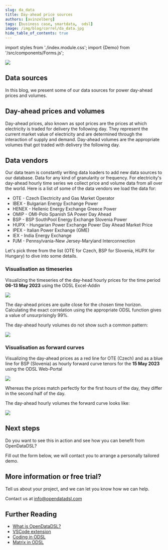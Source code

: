 ```yaml
---
slug: da_data
title: Day-ahead price sources
authors: [avinzelberg]
tags: [business case, smartdata,  odsl]
image: /img/blog/correl/da_data.jpg
hide_table_of_contents: true
---
```

import styles from './index.module.css';
import {Demo} from '/src/components/Forms.js';

<div className="row">
  <div className="col-md">
    <img src="/img/blog/DA/da_data.jpg"/>
  </div>
  <div className="col-md">
  <h2>Data sources</h2>  
    In this blog, we present some of our data sources for power day-ahead prices and volumes.
  </div>
</div>

<!--truncate-->

## Day-ahead prices and volumes

Day-ahead prices, also known as spot prices are the prices at which electricity is traded for delivery the following day. They represent the current market value of electricity and are determined through the interaction of supply and demand. Day-ahead volumes are the appropriate volumes that got traded with delivery the following day.

## Data vendors

Our data team is constantly writing data loaders to add new data sources to our database. Data for any kind of granularity or frequency.
For electricity's day-ahead hourly time series we collect price and volume data from all over the world. Here is a list of some of the data vendors we load the data for:


*	OTE - Czech Electricity and Gas Market Operator
*	IBEX - Bulgarian Energy Exchange Power
*	HENEX - Hellenic Energy Exchange Greece Power
*	OMIP - OMI-Polo Spanish SA Power Day Ahead
*	BSP - BSP SouthPool Energy Exchange Slovenia Power
*	HUPX - Hungarian Power Exchange Power Day Ahead Market Price
*	IPEX - Italian Power Exchange (GME)
*	IEX - India Energy Exchange
*	PJM - Pennsylvania-New Jersey-Maryland Interconnection

Let's pick three from the list (OTE for Czech, BSP for Slovenia, HUPX for Hungary) to dive into some details.

### Visualisation as timeseries
Visualizing the timeseries of the day-head hourly prices for the time period **06-13 May 2023** using the ODSL Excel-Addin

<img className={styles.product_screenshot} src="/img/blog/DA/DAPrices.png" />

The day-ahead prices are quite close for the chosen time horizon. Calculating the exact correlation using the appropriate ODSL function gives a value of unsurprisingly 99%.

The day-ahead hourly volumes do not show such a common pattern:

<img className={styles.product_screenshot} src="/img/blog/DA/Volumes.png" />


### Visualisation as forward curves

Visualizing the day-ahead prices as a red line for OTE (Czech) and as a blue line for BSP (Slovenia) as hourly forward curve tenors for the **15 May 2023** using the ODSL Web-Portal

<img className={styles.product_screenshot} src="/img/blog/DA/Curve.png" />

Whereas the prices match perfectly for the first hours of the day, they differ in the second half of the day.

The day-ahead hourly volumes the forward curve looks like:

<img className={styles.product_screenshot} src="/img/blog/DA/Volume.png" />





## Next steps
Do you want to see this in action and see how you can benefit from OpenDataDSL?

Fill out the form below, we will contact you to arrange a personally tailored demo.

<Demo />


## More information or free trial?
Tell us about your project, and we can let you know how we can help.

Contact us at [info@opendatadsl.com](mailto:info@opendatadsl.com)

## Further Reading
* [What is OpenDataDSL?](https://doc.opendatadsl.com/docs/product/intro)
* [VSCode extension](https://doc.opendatadsl.com/docs/user/vscode)
* [Coding in ODSL](https://doc.opendatadsl.com/docs/odsl)
* [Matrix in ODSL](https://doc.opendatadsl.com/docs/odsl/variable/matrix)